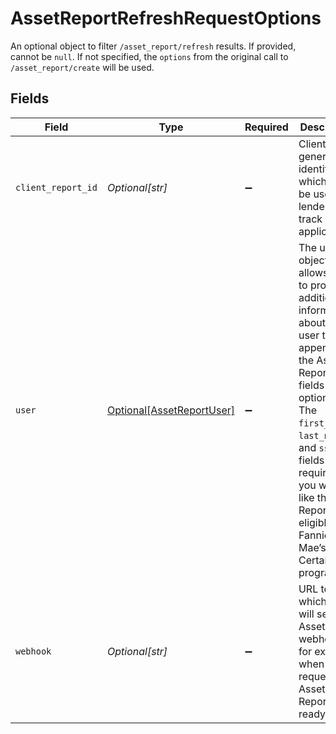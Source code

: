 # AssetReportRefreshRequestOptions

An optional object to filter `/asset_report/refresh` results. If provided, cannot be `null`. If not specified, the `options` from the original call to `/asset_report/create` will be used.


## Fields

| Field                                                                                                                                                                                                                                                                                        | Type                                                                                                                                                                                                                                                                                         | Required                                                                                                                                                                                                                                                                                     | Description                                                                                                                                                                                                                                                                                  |
| -------------------------------------------------------------------------------------------------------------------------------------------------------------------------------------------------------------------------------------------------------------------------------------------- | -------------------------------------------------------------------------------------------------------------------------------------------------------------------------------------------------------------------------------------------------------------------------------------------- | -------------------------------------------------------------------------------------------------------------------------------------------------------------------------------------------------------------------------------------------------------------------------------------------- | -------------------------------------------------------------------------------------------------------------------------------------------------------------------------------------------------------------------------------------------------------------------------------------------- |
| `client_report_id`                                                                                                                                                                                                                                                                           | *Optional[str]*                                                                                                                                                                                                                                                                              | :heavy_minus_sign:                                                                                                                                                                                                                                                                           | Client-generated identifier, which can be used by lenders to track loan applications.                                                                                                                                                                                                        |
| `user`                                                                                                                                                                                                                                                                                       | [Optional[AssetReportUser]](../../models/shared/assetreportuser.md)                                                                                                                                                                                                                          | :heavy_minus_sign:                                                                                                                                                                                                                                                                           | The user object allows you to provide additional information about the user to be appended to the Asset Report. All fields are optional. The `first_name`, `last_name`, and `ssn` fields are required if you would like the Report to be eligible for Fannie Mae’s Day 1 Certainty™ program. |
| `webhook`                                                                                                                                                                                                                                                                                    | *Optional[str]*                                                                                                                                                                                                                                                                              | :heavy_minus_sign:                                                                                                                                                                                                                                                                           | URL to which Plaid will send Assets webhooks, for example when the requested Asset Report is ready.                                                                                                                                                                                          |